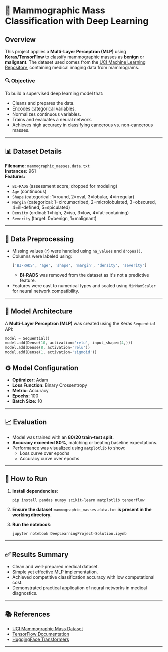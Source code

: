 # 🧠 Mammographic Mass Classification with Deep Learning

## Overview

This project applies a **Multi-Layer Perceptron (MLP)** using **Keras/TensorFlow** to classify mammographic masses as **benign** or **malignant**. The dataset used comes from the [UCI Machine Learning Repository](https://archive.ics.uci.edu/ml/datasets/Mammographic+Mass), containing medical imaging data from mammograms.

### 🔍 Objective

To build a supervised deep learning model that:
- Cleans and prepares the data.
- Encodes categorical variables.
- Normalizes continuous variables.
- Trains and evaluates a neural network.
- Achieves high accuracy in classifying cancerous vs. non-cancerous masses.

---

## 📊 Dataset Details

**Filename:** `mammographic_masses.data.txt`  
**Instances:** 961  
**Features:**
- `BI-RADS` (assessment score; dropped for modeling)
- `Age` (continuous)
- `Shape` (categorical: 1=round, 2=oval, 3=lobular, 4=irregular)
- `Margin` (categorical: 1=circumscribed, 2=microlobulated, 3=obscured, 4=ill-defined, 5=spiculated)
- `Density` (ordinal: 1=high, 2=iso, 3=low, 4=fat-containing)
- `Severity` (target: 0=benign, 1=malignant)

---

## 🧹 Data Preprocessing

- Missing values (`?`) were handled using `na_values` and `dropna()`.
- Columns were labeled using:
  ```python
  ['BI-RADS', 'age', 'shape', 'margin', 'density', 'severity']
  ```
  - **BI-RADS** was removed from the dataset as it's not a predictive feature.
- Features were cast to numerical types and scaled using `MinMaxScaler` for neural network compatibility.

---

## 🧠 Model Architecture

A **Multi-Layer Perceptron (MLP)** was created using the Keras `Sequential` API:

```python
model = Sequential()
model.add(Dense(10, activation='relu', input_shape=(4,)))
model.add(Dense(8, activation='relu'))
model.add(Dense(1, activation='sigmoid'))
```

## ⚙️ Model Configuration

- **Optimizer:** Adam  
- **Loss Function:** Binary Crossentropy  
- **Metric:** Accuracy  
- **Epochs:** 100  
- **Batch Size:** 10  

---

## 📈 Evaluation

- Model was trained with an **80/20 train-test split**.
- **Accuracy exceeded 80%**, matching or beating baseline expectations.
- Performance was visualized using `matplotlib` to show:
  - Loss curve over epochs
  - Accuracy curve over epochs

---

## 🧪 How to Run

1. **Install dependencies**:

    ```bash
    pip install pandas numpy scikit-learn matplotlib tensorflow
    ```

2. **Ensure the dataset** `mammographic_masses.data.txt` **is present in the working directory.**

3. **Run the notebook**:

    ```bash
    jupyter notebook DeepLearningProject-Solution.ipynb
    ```

---

## ✅ Results Summary

- Clean and well-prepared medical dataset.
- Simple yet effective MLP implementation.
- Achieved competitive classification accuracy with low computational cost.
- Demonstrated practical application of neural networks in medical diagnostics.

---

## 📚 References

- [UCI Mammographic Mass Dataset](https://archive.ics.uci.edu/ml/datasets/Mammographic+Mass)
- [TensorFlow Documentation](https://www.tensorflow.org/)
- [HuggingFace Transformers](https://huggingface.co/transformers/)


---
